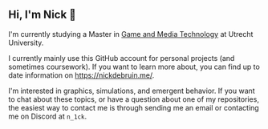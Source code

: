 ## Hi, I'm Nick 👋

I'm currently studying a Master in [Game and Media Technology](https://students.uu.nl/en/science/game-and-media-technology) at Utrecht University.

I currently mainly use this GitHub account for personal projects (and sometimes coursework). If you want to learn more about, you can find up to date information on https://nickdebruin.me/.

I'm interested in graphics, simulations, and emergent behavior. If you want to chat about these topics, or have a question about one of my repositories, the easiest way to contact me is through sending me an email or contacting me on Discord at `n_1ck`.
